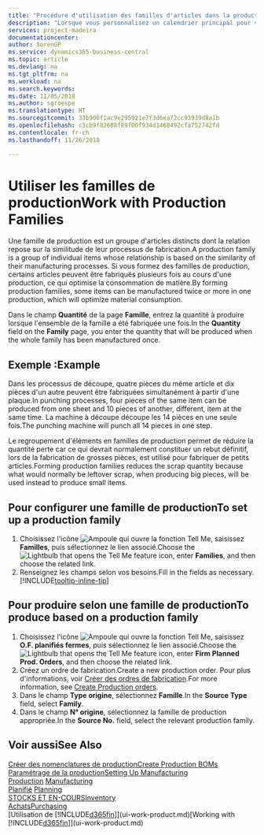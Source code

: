 ```yaml
---
title: "Procédure d'utilisation des familles d'articles dans la production | Microsoft Docs"
description: "Lorsque vous personnalisez un calendrier principal pour votre société ou pour l'un de ses partenaires commerciaux, votre tâche consiste essentiellement à modifier le statut des jours ouvrés et chômés."
services: project-madeira
documentationcenter: 
author: SorenGP
ms.service: dynamics365-business-central
ms.topic: article
ms.devlang: na
ms.tgt_pltfrm: na
ms.workload: na
ms.search.keywords: 
ms.date: 11/05/2018
ms.author: sgroespe
ms.translationtype: HT
ms.sourcegitcommit: 33b900f1ac9e295921e7f3d6ea72cc93939d8a1b
ms.openlocfilehash: c3cb9f82688f89f00f934d1468492cfa752742fd
ms.contentlocale: fr-ch
ms.lasthandoff: 11/26/2018

---
```

# <a name="work-with-production-families"></a><span data-ttu-id="59580-103">Utiliser les familles de production</span><span class="sxs-lookup"><span data-stu-id="59580-103">Work with Production Families</span></span>
<span data-ttu-id="59580-104">Une famille de production est un groupe d'articles distincts dont la relation repose sur la similitude de leur processus de fabrication.</span><span class="sxs-lookup"><span data-stu-id="59580-104">A production family is a group of individual items whose relationship is based on the similarity of their manufacturing processes.</span></span> <span data-ttu-id="59580-105">Si vous formez des familles de production, certains articles peuvent être fabriqués plusieurs fois au cours d'une production, ce qui optimise la consommation de matière.</span><span class="sxs-lookup"><span data-stu-id="59580-105">By forming production families, some items can be manufactured twice or more in one production, which will optimize material consumption.</span></span>

<span data-ttu-id="59580-106">Dans le champ **Quantité** de la page **Famille**, entrez la quantité à produire lorsque l'ensemble de la famille a été fabriquée une fois.</span><span class="sxs-lookup"><span data-stu-id="59580-106">In the **Quantity** field on the **Family** page, you enter the quantity that will be produced when the whole family has been manufactured once.</span></span>

## <a name="example"></a><span data-ttu-id="59580-107">Exemple :</span><span class="sxs-lookup"><span data-stu-id="59580-107">Example</span></span>
<span data-ttu-id="59580-108">Dans les processus de découpe, quatre pièces du même article et dix pièces d'un autre peuvent être fabriquées simultanément à partir d'une plaque.</span><span class="sxs-lookup"><span data-stu-id="59580-108">In punching processes, four pieces of the same item can be produced from one sheet and 10 pieces of another, different, item at the same time.</span></span> <span data-ttu-id="59580-109">La machine à découpe découpe les 14 pièces en une seule fois.</span><span class="sxs-lookup"><span data-stu-id="59580-109">The punching machine will punch all 14 pieces in one step.</span></span>

<span data-ttu-id="59580-110">Le regroupement d'éléments en familles de production permet de réduire la quantité perte car ce qui devrait normalement constituer un rebut définitif, lors de la fabrication de grosses pièces, est utilisé pour fabriquer de petits articles.</span><span class="sxs-lookup"><span data-stu-id="59580-110">Forming production families reduces the scrap quantity because what would normally be leftover scrap, when producing big pieces, will be used instead to produce small items.</span></span>

## <a name="to-set-up-a-production-family"></a><span data-ttu-id="59580-111">Pour configurer une famille de production</span><span class="sxs-lookup"><span data-stu-id="59580-111">To set up a production family</span></span>
1. <span data-ttu-id="59580-112">Choisissez l'icône ![Ampoule qui ouvre la fonction Tell Me](media/ui-search/search_small.png "Dites-moi ce que vous voulez faire"), saisissez **Familles**, puis sélectionnez le lien associé.</span><span class="sxs-lookup"><span data-stu-id="59580-112">Choose the ![Lightbulb that opens the Tell Me feature](media/ui-search/search_small.png "Tell me what you want to do") icon, enter **Families**, and then choose the related link.</span></span>
2. <span data-ttu-id="59580-113">Renseignez les champs selon vos besoins.</span><span class="sxs-lookup"><span data-stu-id="59580-113">Fill in the fields as necessary.</span></span> [!INCLUDE[tooltip-inline-tip](includes/tooltip-inline-tip_md.md)]

## <a name="to-produce-based-on-a-production-family"></a><span data-ttu-id="59580-114">Pour produire selon une famille de production</span><span class="sxs-lookup"><span data-stu-id="59580-114">To produce based on a production family</span></span>
1. <span data-ttu-id="59580-115">Choisissez l'icône ![Ampoule qui ouvre la fonction Tell Me](media/ui-search/search_small.png "Dites-moi ce que vous voulez faire"), saisissez **O.F. planifiés fermes**, puis sélectionnez le lien associé.</span><span class="sxs-lookup"><span data-stu-id="59580-115">Choose the ![Lightbulb that opens the Tell Me feature](media/ui-search/search_small.png "Tell me what you want to do") icon, enter **Firm Planned Prod. Orders**, and then choose the related link.</span></span>
2. <span data-ttu-id="59580-116">Créez un ordre de fabrication.</span><span class="sxs-lookup"><span data-stu-id="59580-116">Create a new production order.</span></span> <span data-ttu-id="59580-117">Pour plus d'informations, voir [Créer des ordres de fabrication](production-how-to-create-production-orders.md).</span><span class="sxs-lookup"><span data-stu-id="59580-117">For more information, see [Create Production orders](production-how-to-create-production-orders.md).</span></span>
3. <span data-ttu-id="59580-118">Dans le champ **Type origine**, sélectionnez **Famille**.</span><span class="sxs-lookup"><span data-stu-id="59580-118">In the **Source Type** field, select **Family**.</span></span>  
4. <span data-ttu-id="59580-119">Dans le champ **N° origine**, sélectionnez la famille de production appropriée.</span><span class="sxs-lookup"><span data-stu-id="59580-119">In the **Source No.** field, select the relevant production family.</span></span>

## <a name="see-also"></a><span data-ttu-id="59580-120">Voir aussi</span><span class="sxs-lookup"><span data-stu-id="59580-120">See Also</span></span>
[<span data-ttu-id="59580-121">Créer des nomenclatures de production</span><span class="sxs-lookup"><span data-stu-id="59580-121">Create Production BOMs</span></span>](production-how-to-create-production-boms.md)  
[<span data-ttu-id="59580-122">Paramétrage de la production</span><span class="sxs-lookup"><span data-stu-id="59580-122">Setting Up Manufacturing</span></span>](production-configure-production-processes.md)  
<span data-ttu-id="59580-123">[Production](production-manage-manufacturing.md)  </span><span class="sxs-lookup"><span data-stu-id="59580-123">[Manufacturing](production-manage-manufacturing.md)  </span></span>  
<span data-ttu-id="59580-124">[Planifié](production-planning.md) </span><span class="sxs-lookup"><span data-stu-id="59580-124">[Planning](production-planning.md) </span></span>  
[<span data-ttu-id="59580-125">STOCKS ET EN-COURS</span><span class="sxs-lookup"><span data-stu-id="59580-125">Inventory</span></span>](inventory-manage-inventory.md)  
[<span data-ttu-id="59580-126">Achats</span><span class="sxs-lookup"><span data-stu-id="59580-126">Purchasing</span></span>](purchasing-manage-purchasing.md)  
<span data-ttu-id="59580-127">[Utilisation de [!INCLUDE[d365fin](includes/d365fin_md.md)]](ui-work-product.md)</span><span class="sxs-lookup"><span data-stu-id="59580-127">[Working with [!INCLUDE[d365fin](includes/d365fin_md.md)]](ui-work-product.md)</span></span>

